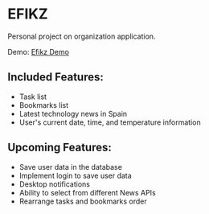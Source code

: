 # EFIKZ

Personal project on organization application.

Demo: [Efikz Demo](https://javieraragones.github.io/efikz)

## Included Features:
- Task list
- Bookmarks list
- Latest technology news in Spain
- User's current date, time, and temperature information

## Upcoming Features:
- Save user data in the database
- Implement login to save user data
- Desktop notifications
- Ability to select from different News APIs
- Rearrange tasks and bookmarks order
